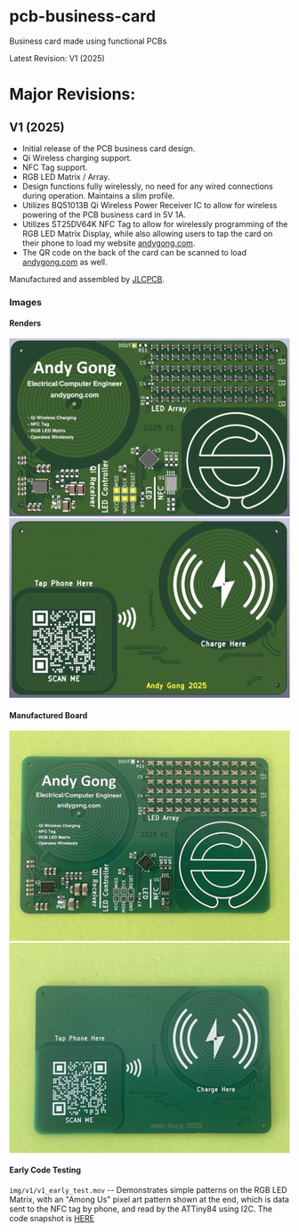 # pcb-business-card
Business card made using functional PCBs

Latest Revision: V1 (2025)

# Major Revisions:
## V1 (2025)
- Initial release of the PCB business card design.
- Qi Wireless charging support.
- NFC Tag support.
- RGB LED Matrix / Array.
- Design functions fully wirelessly, no need for any wired connections during operation. Maintains a slim profile.
- Utilizes BQ51013B Qi Wireless Power Receiver IC to allow for wireless powering of the PCB business card in 5V 1A. 
- Utilizes ST25DV64K NFC Tag to allow for wirelessly programming of the RGB LED Matrix Display, while also allowing users to tap the card on their phone to load my website [andygong.com](https://andygong.com).
- The QR code on the back of the card can be scanned to load [andygong.com](https://andygong.com) as well.

Manufactured and assembled by [JLCPCB](https://jlcpcb.com/).

### Images

#### Renders
![V1 Front](img/v1/v1_front_comp.png)
![V1 Back](img/v1/v1_back.png)
#### Manufactured Board
![V1 Manufactured Front](img/v1/v1_front_irl.jpg)
![V1 Manufactured Back](img/v1/v1_back_irl.jpg)
#### Early Code Testing
`img/v1/v1_early_test.mov` -- Demonstrates simple patterns on the RGB LED Matrix, with an "Among Us" pixel art pattern shown at the end, which is data sent to the NFC tag by phone, and read by the ATTiny84 using I2C. The code snapshot is [HERE](https://github.com/AG2048/pcb-business-card/commit/e9710af22d912196d3559052da2425deacd2d185)